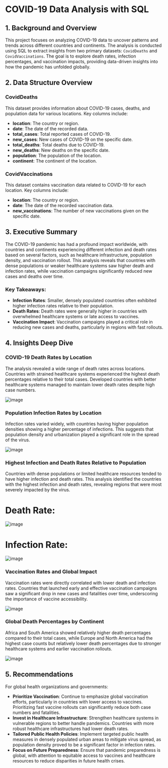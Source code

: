 # COVID-19 Data Analysis with SQL 

## 1. Background and Overview

This project focuses on analyzing COVID-19 data to uncover patterns and trends across different countries and continents. The analysis is conducted using SQL to extract insights from two primary datasets: `CovidDeaths` and `CovidVaccinations`. The goal is to explore death rates, infection percentages, and vaccination impacts, providing data-driven insights into how the pandemic has unfolded globally.

## 2. Data Structure Overview

### CovidDeaths
This dataset provides information about COVID-19 cases, deaths, and population data for various locations. Key columns include:
- **location**: The country or region.
- **date**: The date of the recorded data.
- **total_cases**: Total reported cases of COVID-19.
- **new_cases**: New cases of COVID-19 on the specific date.
- **total_deaths**: Total deaths due to COVID-19.
- **new_deaths**: New deaths on the specific date.
- **population**: The population of the location.
- **continent**: The continent of the location.

### CovidVaccinations
This dataset contains vaccination data related to COVID-19 for each location. Key columns include:
- **location**: The country or region.
- **date**: The date of the recorded vaccination data.
- **new_vaccinations**: The number of new vaccinations given on the specific date.

## 3. Executive Summary

The COVID-19 pandemic has had a profound impact worldwide, with countries and continents experiencing different infection and death rates based on several factors, such as healthcare infrastructure, population density, and vaccination rollout. This analysis reveals that countries with dense populations or weaker healthcare systems saw higher death and infection rates, while vaccination campaigns significantly reduced new cases and deaths over time.

### Key Takeaways:
- **Infection Rates**: Smaller, densely populated countries often exhibited higher infection rates relative to their population.
- **Death Rates**: Death rates were generally higher in countries with overwhelmed healthcare systems or late access to vaccines.
- **Vaccination Impact**: Vaccination campaigns played a critical role in reducing new cases and deaths, particularly in regions with fast rollouts.

## 4. Insights Deep Dive

### COVID-19 Death Rates by Location
The analysis revealed a wide range of death rates across locations. Countries with strained healthcare systems experienced the highest death percentages relative to their total cases. Developed countries with better healthcare systems managed to maintain lower death rates despite high case numbers.

  ![image](https://github.com/user-attachments/assets/b636d232-5620-4e35-96a2-13a420c27da5)

### Population Infection Rates by Location
Infection rates varied widely, with countries having higher population densities showing a higher percentage of infections. This suggests that population density and urbanization played a significant role in the spread of the virus.

  ![image](https://github.com/user-attachments/assets/db94dbd8-f5d7-4999-b2f3-0fde6d93ca27)

### Highest Infection and Death Rates Relative to Population
Countries with dense populations or limited healthcare resources tended to have higher infection and death rates. This analysis identified the countries with the highest infection and death rates, revealing regions that were most severely impacted by the virus.

  # Death Rate:
  
  ![image](https://github.com/user-attachments/assets/7fae03e5-ce58-4248-bc00-1db74b5c9fad)
  
  # Infection Rate:
  
  ![image](https://github.com/user-attachments/assets/24f962ef-e464-4b85-b1a8-47c051e644c3)


### Vaccination Rates and Global Impact
Vaccination rates were directly correlated with lower death and infection rates. Countries that launched early and effective vaccination campaigns saw a significant drop in new cases and fatalities over time, underscoring the importance of vaccine accessibility.

  ![image](https://github.com/user-attachments/assets/213d387b-9bf8-4a1f-8e4a-96d2066416d1)

### Global Death Percentages by Continent
Africa and South America showed relatively higher death percentages compared to their total cases, while Europe and North America had the highest case counts but relatively lower death percentages due to stronger healthcare systems and earlier vaccination rollouts.

  ![image](https://github.com/user-attachments/assets/e9572e24-475f-4aae-b1b9-e6ebb681e512)


## 5. Recommendations

For global health organizations and governments:
- **Prioritize Vaccination**: Continue to emphasize global vaccination efforts, particularly in countries with lower access to vaccines. Prioritizing fast vaccine rollouts can significantly reduce both case numbers and fatalities.
- **Invest in Healthcare Infrastructure**: Strengthen healthcare systems in vulnerable regions to better handle pandemics. Countries with more robust healthcare infrastructures had lower death rates.
- **Tailored Public Health Policies**: Implement targeted public health measures in densely populated urban areas to mitigate virus spread, as population density proved to be a significant factor in infection rates.
- **Focus on Future Preparedness**: Ensure that pandemic preparedness is global, with attention to equitable access to vaccines and healthcare resources to reduce disparities in future health crises.

